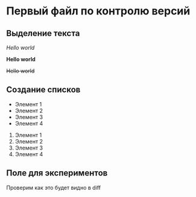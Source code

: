 # Первый файл по контролю версий

## Выделение текста

*Hello world*

**Hello world**

~~Hello world~~

## Создание списков

* Элемент 1
* Элемент 2
* Элемент 3
* Элемент 4

1. Элемент 1
2. Элемент 2
3. Элемент 3
4. Элемент 4

## Поле для экспериментов

Проверим как это будет видно в diff
